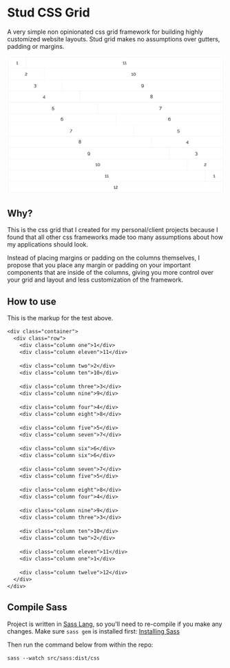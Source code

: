 # Stud CSS Grid

A very simple non opinionated css grid framework for building highly customized website layouts. Stud grid makes no assumptions over gutters, padding or margins.

![Stud CSS Grid](example/grid.png)

## Why?

This is the css grid that I created for my personal/client projects because I found that all other css frameworks made too many assumptions about how my applications should look.

Instead of placing margins or padding on the columns themselves, I propose that you place any margin or padding on your important components that are inside of the columns, giving you more control over your grid and layout and less customization of the framework.

## How to use

This is the markup for the test above.

```
<div class="container">
  <div class="row">
    <div class="column one">1</div>
    <div class="column eleven">11</div>

    <div class="column two">2</div>
    <div class="column ten">10</div>

    <div class="column three">3</div>
    <div class="column nine">9</div>

    <div class="column four">4</div>
    <div class="column eight">8</div>

    <div class="column five">5</div>
    <div class="column seven">7</div>

    <div class="column six">6</div>
    <div class="column six">6</div>

    <div class="column seven">7</div>
    <div class="column five">5</div>

    <div class="column eight">8</div>
    <div class="column four">4</div>

    <div class="column nine">9</div>
    <div class="column three">3</div>

    <div class="column ten">10</div>
    <div class="column two">2</div>

    <div class="column eleven">11</div>
    <div class="column one">1</div>

    <div class="column twelve">12</div>
  </div>
</div>
```

## Compile Sass

Project is written in [Sass Lang](http://sass-lang.com/), so you'll need to
re-compile if you make any changes. Make sure `sass gem` is installed first: [Installing Sass](http://sass-lang.com/install)

Then run the command below from within the repo:

```
sass --watch src/sass:dist/css
```
